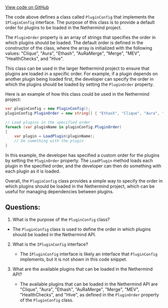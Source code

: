 [View code on GitHub](https://github.com/NethermindEth/nethermind/src/Nethermind/Nethermind.Api/Extensions/PluginConfig.cs)

The code above defines a class called `PluginConfig` that implements the `IPluginConfig` interface. The purpose of this class is to provide a default order for plugins to be loaded in the Nethermind project. 

The `PluginOrder` property is an array of strings that specifies the order in which plugins should be loaded. The default order is defined in the constructor of the class, where the array is initialized with the following values: "Clique", "Aura", "Ethash", "AuRaMerge", "Merge", "MEV", "HealthChecks", and "Hive". 

This class can be used in the larger Nethermind project to ensure that plugins are loaded in a specific order. For example, if a plugin depends on another plugin being loaded first, the developer can specify the order in which the plugins should be loaded by setting the `PluginOrder` property. 

Here is an example of how this class could be used in the Nethermind project:

```csharp
var pluginConfig = new PluginConfig();
pluginConfig.PluginOrder = new string[] { "Ethash", "Clique", "Aura", "HealthChecks", "Hive", "MEV", "Merge", "AuRaMerge" };

// Load plugins in the specified order
foreach (var pluginName in pluginConfig.PluginOrder)
{
    var plugin = LoadPlugin(pluginName);
    // Do something with the plugin
}
```

In this example, the developer has specified a custom order for the plugins by setting the `PluginOrder` property. The `LoadPlugin` method loads each plugin in the specified order, and the developer can then do something with each plugin as it is loaded. 

Overall, the `PluginConfig` class provides a simple way to specify the order in which plugins should be loaded in the Nethermind project, which can be useful for managing dependencies between plugins.
## Questions: 
 1. What is the purpose of the `PluginConfig` class?
   - The `PluginConfig` class is used to define the order in which plugins should be loaded in the Nethermind API.

2. What is the `IPluginConfig` interface?
   - The `IPluginConfig` interface is likely an interface that `PluginConfig` implements, but it is not shown in this code snippet.

3. What are the available plugins that can be loaded in the Nethermind API?
   - The available plugins that can be loaded in the Nethermind API are "Clique", "Aura", "Ethash", "AuRaMerge", "Merge", "MEV", "HealthChecks", and "Hive", as defined in the `PluginOrder` property of the `PluginConfig` class.